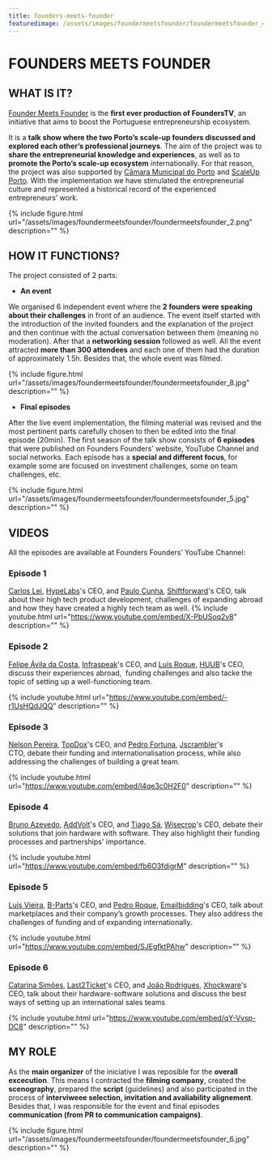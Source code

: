 ```yaml
---
title: founders-meets-founder
featuredimage: /assets/images/foundermeetsfounder/foundermeetsfounder_4.jpg
---
```

# FOUNDERS MEETS FOUNDER

## WHAT IS IT?

[Founder Meets Founder](http://founders-founders.com/founderstv) is the **first ever production of FoundersTV**, an initiative that aims to boost the Portuguese entrepreneurship ecosystem.

It is a **talk show where the two Porto’s scale-up founders discussed and explored each other’s professional journeys**. The aim of the project was to **share the entrepreneurial knowledge and experiences**, as well as to **promote the Porto’s scale-up ecosystem** internationally. For that reason, the project was also supported by [Câmara Municipal do Porto](http://www.cm-porto.pt/) and [ScaleUp Porto](http://scaleupporto.pt/). With the implementation we have stimulated the entrepreneurial culture and represented a historical record of the experienced entrepreneurs’ work.


{% include figure.html url="/assets/images/foundermeetsfounder/foundermeetsfounder_2.png" description="" %}

## HOW IT FUNCTIONS?

The project consisted of 2 parts:

- **An event**

We organised 6 independent event where the **2 founders were speaking about their challenges** in front of an audience. The event itself started with the introduction of the invited founders and the explanation of the project and then continue with the actual conversation between them (meaning no moderation). After that a **networking session** followed as well. All the event attracted **more than 300 attendees** and each one of them had the duration of approximately 1.5h. Besides that, the whole event was filmed.

{% include figure.html url="/assets/images/foundermeetsfounder/foundermeetsfounder_8.jpg" description="" %}

- **Final episodes**

After the live event implementation, the filming material was revised and the most pertinent parts carefully chosen to then be edited into the final episode (20min). The first season of the talk show consists of **6 episodes** that were published on Founders Founders’ website, YouTube Channel and social networks. Each episode has a **special and different focus**, for example some are focused on investment challenges, some on team challenges, etc.

{% include figure.html url="/assets/images/foundermeetsfounder/foundermeetsfounder_5.jpg" description="" %}

## VIDEOS

All the episodes are available at Founders Founders’ YouTube Channel:

### Episode 1
[Carlos Lei](https://www.linkedin.com/in/carlosleisantos/), [HypeLabs](https://hypelabs.io/)'s CEO, and [Paulo Cunha](https://www.linkedin.com/in/pcunha/), [Shiftforward](https://www.shiftforward.eu/)'s CEO, talk about their high tech product development, challenges of expanding abroad and how they have created a highly tech team as well.
 {% include youtube.html url="https://www.youtube.com/embed/X-PbUSoq2v8" description="" %}

### Episode 2
[Felipe Ávila da Costa](https://pt.linkedin.com/in/felipeacosta), [Infraspeak](http://home.infraspeak.com/)'s CEO, and [Luís Roque](https://www.linkedin.com/in/lu%C3%ADs-roque-9a84b250/), [HUUB](http://thehuub.co/)'s CEO, discuss their experiences abroad,  funding challenges and also tacke the topic of setting up a well-functioning team.

 {% include youtube.html url="https://www.youtube.com/embed/-r1UsHQdJQQ" description="" %}

### Episode 3
[Nelson Pereira](https://pt.linkedin.com/in/ncpereira), [TopDox](https://www.topdox.com/)'s CEO, and [Pedro Fortuna](https://pt.linkedin.com/in/pedrofortuna), [Jscrambler](https://jscrambler.com/)'s CTO, debate their funding and internationalisation process, while also addressing the challenges of building a great team.

 {% include youtube.html url="https://www.youtube.com/embed/l4qe3c0H2F0" description="" %}

### Episode 4
[Bruno Azevedo](https://pt.linkedin.com/in/bfazevedo), [AddVolt](http://www.addvolt.com/en/)'s CEO, and [Tiago Sá](https://www.linkedin.com/in/tiagosawisecrop/), [Wisecrop](https://www.wisecrop.com/)'s CEO, debate their solutions that join hardware with software. They also highlight their funding processes and partnerships' importance.

 {% include youtube.html url="https://www.youtube.com/embed/fb6O3fdigrM" description="" %}

### Episode 5

[Luís Vieira](https://pt.linkedin.com/in/luisvieira89), [B-Parts](https://www.b-parts.com/en/)'s CEO, and [Pedro Roque](https://www.linkedin.com/in/pedroluisroque/), [Emailbidding](https://www.emailbidding.com/)'s CEO, talk about marketplaces and their company’s growth processes. They also address the challenges of funding and of expanding internationally.

 {% include youtube.html url="https://www.youtube.com/embed/SJEgfktPAhw" description="" %}

### Episode 6

[Catarina Simões](https://www.linkedin.com/in/ecosimoes), [Last2Ticket](https://www2.last2ticket.com/en)'s CEO, and [João Rodrigues](https://www.linkedin.com/in/joao-paulo-rodrigues-18b98a6), [Xhockware](http://www.xhockware.com/)'s CEO, talk about their hardware-software solutions and discuss the best ways of setting up an international sales teams

 {% include youtube.html url="https://www.youtube.com/embed/qY-Vvsp-DC8" description="" %}


## MY ROLE

As the **main organizer** of the iniciative I was reposible for the **overall excecution**. This means I contracted the **filming company**, created the **scenography**, prepared the **script** (guidelines) and also participated in the process of **interviweee selection, invitation and avaliability alignement**. Besides that, I was responsible for the event and final episodes **communication (from PR to communication campaigns)**.


{% include figure.html url="/assets/images/foundermeetsfounder/foundermeetsfounder_6.jpg" description="" %}
